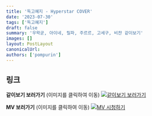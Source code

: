 ```yaml
---
title: '독고혜지 - Hyperstar COVER'
date: '2023-07-30'
tags: ['독고혜지']
draft: false
summary: '우왁굳, 아이네, 릴파, 주르르, 고세구, 비챤 같이보기'
images: []
layout: PostLayout
canonicalUrl:
authors: ['pompurin']
---
```


## 링크

**같이보기 보러가기** (이미지를 클릭하여 이동)
[![같이보기 보러가기](https://cdn.discordapp.com/attachments/1135756712759013437/1135758630910697602/banner.png)](https://cafe.naver.com/steamindiegame/12244263)

**MV 보러가기** (이미지를 클릭하여 이동)
[![MV 시청하기](https://i.ytimg.com/vi/eP-y5aHlqYo/maxresdefault.jpg)](https://youtu.be/eP-y5aHlqYo)
